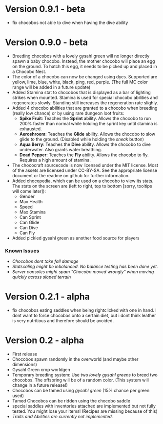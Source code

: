 # Version 0.9.1 - beta
- fix chocobos not able to dive when having the dive ability

# Version 0.9.0 - beta
- Breeding chocobos with a lovely gysahl green will no longer directly spawn a baby chocobo. Instead, the mother chocobo will place an egg on the ground.
  To hatch this egg, it needs to be picked up and placed in a Chocobo Nest.
- The color of a chocobo can now be changed using dyes. Supported are yellow, lime, blue, white, black, ping, red, purple. (The full MC color range will be added in a future update)
- Added Stamina stat to chocobos that is displayed as a bar of lighting strikes when mounted. Stamina is used for special chocobo abilities and
  regenerates slowly. Standing still increases the regeneration rate slighly.
- Added 4 chocobo abilities that are granted to a chocobo when breeding (really low chance) or by using rare dungeon loot fruits:
  - **Spike Fruit**: Teaches the **Sprint** ability. Allows the chocobo to run 200% faster than normal while holding the sprint key until stamina is exhausted.
  - **Aeroshroom**: Teaches the **Glide** ability. Allows the chocobo to slow glide to the ground. (Disabled while holding the *sneak* button)
  - **Aqua Berry**: Teaches the **Dive** ability. Allows the chocobo to dive underwater. Also grants water breathing.
  - **Dead Pepper**: Teaches the **Fly** ability. Allows the chocobo to fly. Requires a high amount of stamina.
- The chococraft sourcecode is now licensed under the MIT license. Most of the assets are licensed under CC-BY-SA. See the appropriate license document or the readme on github for further information.
- Added chocopedia, which can be used on a chocobo to view its stats. The stats on the screen are (left to right, top to bottom [sorry, tooltips will come later]):
  - Gender
  - Max Health
  - Speed
  - Max Stamina
  - Can Sprint
  - Can Glide
  - Can Dive
  - Can Fly
- Added pickled gysahl green as another food source for players

### Known Issues
- *Chocobos dont take fall damage*
- *Statscaling might be inbalanced. No balance testing has been done yet.*
- *Server consoles might spam "Chocobo moved wrongly" when moving quickly across sloped terrain*

# Version 0.2.1 - alpha
- fix chocobos eating saddles when being rightclicked with one in hand.
  I dont want to force chocobos onto a certain diet, but i dont think
  leather is very nutritious and therefore should be avoided.

# Version 0.2 - alpha
- First release
- Chocobos spawn randomly in the overworld (and maybe other dimensions)
- Gysahl Green crop worldgen
- Temporary breeding system: Use two *lovely gysahl greens* to breed two chocobos.
  The offspring will be of a random color. (This system will change in a future release!)
- Chocobos can be tamed using *gysahl green* (15% chance per green used)
- Tamed Chocobos can be ridden using the chocobo saddle
- special saddles with inventories attached are implemented but not fully tested. You might lose your items!
  (Recipes are missing because of this)
- *Traits and Abilities are currently not implemented.*